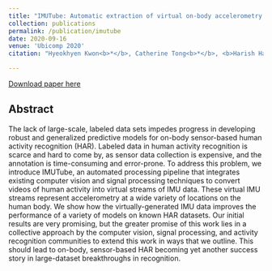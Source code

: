 ```yaml
---
title: "IMUTube: Automatic extraction of virtual on-body accelerometry from video for human activity recognition"
collection: publications
permalink: /publication/imutube
date: 2020-09-16
venue: 'Ubicomp 2020'
citation: "Hyeokhyen Kwon<b>*</b>, Catherine Tong<b>*</b>, <b>Harish Haresamudram</b>, Yan Gao, Gregory D. Abowd, Nicholas D. Lane, and Thomas Plötz. 2020. IMUTube: Automatic Extraction of Virtual on-body Accelerometry from Video for Human Activity Recognition. Proc. ACM Interact. Mob. Wearable Ubiquitous Technol. 4, 3, Article 87 (September 2020), 29 pages."

---
```


[Download paper here](http://harkash.github.io/files/imutube.pdf)

## Abstract
The lack of large-scale, labeled data sets impedes progress in developing robust and generalized predictive models for on-body sensor-based human activity recognition (HAR). Labeled data in human activity recognition is scarce and hard to come by, as sensor data collection is expensive, and the annotation is time-consuming and error-prone. To address this problem, we introduce IMUTube, an automated processing pipeline that integrates existing computer vision and signal processing techniques to convert videos of human activity into virtual streams of IMU data. These virtual IMU streams represent accelerometry at a wide variety of locations on the human body. We show how the virtually-generated IMU data improves the performance of a variety of models on known HAR datasets. Our initial results are very promising, but the greater promise of this work lies in a collective approach by the computer vision, signal processing, and activity recognition communities to extend this work in ways that we outline. This should lead to on-body, sensor-based HAR becoming yet another success story in large-dataset breakthroughs in recognition.
